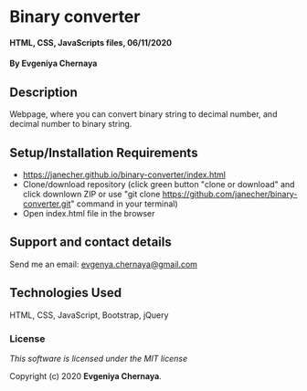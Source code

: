 # Binary converter

#### HTML, CSS, JavaScripts files,  06/11/2020

#### By **Evgeniya Chernaya**

## Description

Webpage, where you can convert binary string to decimal number, and decimal number to binary string.

## Setup/Installation Requirements

* https://janecher.github.io/binary-converter/index.html
* Clone/download repository (click green button "clone or download" and click downlown ZIP or use "git clone https://github.com/janecher/binary-converter.git" command in your terminal)
* Open index.html file in the browser

## Support and contact details

Send me an email: evgenya.chernaya@gmail.com

## Technologies Used

HTML, CSS, JavaScript, Bootstrap, jQuery

### License

_This software is licensed under the MIT license_

Copyright (c) 2020 **Evgeniya Chernaya**.